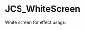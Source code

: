 <div id="content-header">
  <h1>JCS_WhiteScreen</h1>
</div>

<p>
  White screen for effect usage.
</p>
